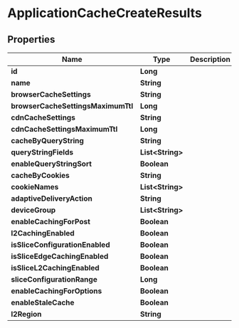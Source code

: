 

# ApplicationCacheCreateResults


## Properties

| Name | Type | Description | Notes |
|------------ | ------------- | ------------- | -------------|
|**id** | **Long** |  |  |
|**name** | **String** |  |  |
|**browserCacheSettings** | **String** |  |  |
|**browserCacheSettingsMaximumTtl** | **Long** |  |  |
|**cdnCacheSettings** | **String** |  |  |
|**cdnCacheSettingsMaximumTtl** | **Long** |  |  |
|**cacheByQueryString** | **String** |  |  |
|**queryStringFields** | **List&lt;String&gt;** |  |  |
|**enableQueryStringSort** | **Boolean** |  |  |
|**cacheByCookies** | **String** |  |  |
|**cookieNames** | **List&lt;String&gt;** |  |  |
|**adaptiveDeliveryAction** | **String** |  |  |
|**deviceGroup** | **List&lt;String&gt;** |  |  |
|**enableCachingForPost** | **Boolean** |  |  |
|**l2CachingEnabled** | **Boolean** |  |  |
|**isSliceConfigurationEnabled** | **Boolean** |  |  [optional] |
|**isSliceEdgeCachingEnabled** | **Boolean** |  |  [optional] |
|**isSliceL2CachingEnabled** | **Boolean** |  |  [optional] |
|**sliceConfigurationRange** | **Long** |  |  [optional] |
|**enableCachingForOptions** | **Boolean** |  |  [optional] |
|**enableStaleCache** | **Boolean** |  |  [optional] |
|**l2Region** | **String** |  |  [optional] |



